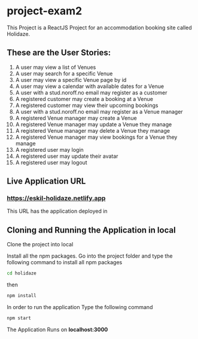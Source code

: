 # project-exam2

This Project is a ReactJS Project for an accommodation booking site called Holidaze.

## These are the User Stories:

1. A user may view a list of Venues
2. A user may search for a specific Venue
3. A user may view a specific Venue page by id
4. A user may view a calendar with available dates for a Venue
5. A user with a stud.noroff.no email may register as a customer
6. A registered customer may create a booking at a Venue
7. A registered customer may view their upcoming bookings
8. A user with a stud.noroff.no email may register as a Venue manager
9. A registered Venue manager may create a Venue
10. A registered Venue manager may update a Venue they manage
11. A registered Venue manager may delete a Venue they manage
12. A registered Venue manager may view bookings for a Venue they manage
13. A registered user may login
14. A registered user may update their avatar
15. A registered user may logout

## Live Application URL

### https://eskil-holidaze.netlify.app

This URL has the application deployed in

## Cloning and Running the Application in local

Clone the project into local

Install all the npm packages. Go into the project folder and type the following command to install all npm packages

```bash
cd holidaze
```

then

```bash
npm install
```

In order to run the application Type the following command

```bash
npm start
```

The Application Runs on **localhost:3000**
